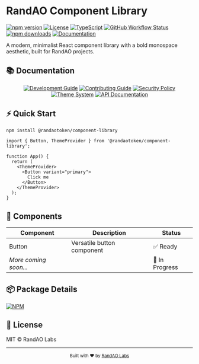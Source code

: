 # RandAO Component Library

[![npm version](https://img.shields.io/npm/v/@randaotoken/component-library.svg)](https://www.npmjs.com/package/@randaotoken/component-library)
[![License](https://img.shields.io/npm/l/@randaotoken/component-library.svg)](https://github.com/RandAOLabs/component-library/blob/main/LICENSE)
[![TypeScript](https://img.shields.io/badge/TypeScript-Ready-blue.svg)](https://www.typescriptlang.org/)
[![GitHub Workflow Status](https://img.shields.io/github/actions/workflow/status/RandAOLabs/component-library/publish.yml?branch=main)](https://github.com/RandAOLabs/component-library/actions)
[![npm downloads](https://img.shields.io/npm/dm/@randaotoken/component-library.svg)](https://www.npmjs.com/package/@randaotoken/component-library)
[![Documentation](https://img.shields.io/badge/docs-TypeDoc-blue)](https://randaolabs.github.io/component-library/)

A modern, minimalist React component library with a bold monospace aesthetic, built for RandAO projects.

## 📚 Documentation

<div align="center">

[![Development Guide](https://img.shields.io/badge/📖-Development_Guide-blue?style=for-the-badge)](docs/development.md)
[![Contributing Guide](https://img.shields.io/badge/🤝-Contributing_Guide-green?style=for-the-badge)](docs/contributing.md)
[![Security Policy](https://img.shields.io/badge/🔒-Security_Policy-red?style=for-the-badge)](docs/security.md)
[![Theme System](https://img.shields.io/badge/🎨-Theme_System-orange?style=for-the-badge)](docs/theme-system.md)
[![API Documentation](https://img.shields.io/badge/📑-API_Documentation-purple?style=for-the-badge)](https://randaolabs.github.io/component-library/)

</div>

## ⚡ Quick Start

```bash
npm install @randaotoken/component-library
```

```tsx
import { Button, ThemeProvider } from '@randaotoken/component-library';

function App() {
  return (
    <ThemeProvider>
      <Button variant="primary">
        Click me
      </Button>
    </ThemeProvider>
  );
}
```

## 🧩 Components

<div align="center">

| Component | Description | Status |
|-----------|-------------|---------|
| Button | Versatile button component | ✅ Ready |
| *More coming soon...* | | 🚧 In Progress |

</div>

## 📦 Package Details

[![NPM](https://nodei.co/npm/@randaotoken/component-library.png)](https://nodei.co/npm/@randaotoken/component-library/)

## 📝 License

MIT © RandAO Labs

---

<div align="center">
  <sub>Built with ❤️ by <a href="https://github.com/RandAOLabs">RandAO Labs</a></sub>
</div>
